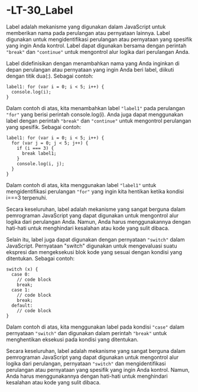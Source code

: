 # -LT-30_Label

Label adalah mekanisme yang digunakan dalam JavaScript untuk memberikan nama pada perulangan atau pernyataan lainnya. Label digunakan untuk mengidentifikasi perulangan atau pernyataan yang spesifik yang ingin Anda kontrol. Label dapat digunakan bersama dengan perintah `"break"` dan `"continue"` untuk mengontrol alur logika dari perulangan Anda.

Label didefinisikan dengan menambahkan nama yang Anda inginkan di depan perulangan atau pernyataan yang ingin Anda beri label, diikuti dengan titik dua(:). Sebagai contoh:

    label1: for (var i = 0; i < 5; i++) {
      console.log(i);
    }

Dalam contoh di atas, kita menambahkan label `"label1"` pada perulangan `"for"` yang berisi perintah console.log(i). Anda juga dapat menggunakan label dengan perintah `"break"` dan `"continue"` untuk mengontrol perulangan yang spesifik. Sebagai contoh:

    label1: for (var i = 0; i < 5; i++) {
      for (var j = 0; j < 5; j++) {
        if (i === 3) {
          break label1;
        }
        console.log(i, j);
      }
    }

Dalam contoh di atas, kita menggunakan label `"label1"` untuk mengidentifikasi perulangan `"for"` yang ingin kita hentikan ketika kondisi i===3 terpenuhi.

Secara keseluruhan, label adalah mekanisme yang sangat berguna dalam pemrograman JavaScript yang dapat digunakan untuk mengontrol alur logika dari perulangan Anda. Namun, Anda harus menggunakannya dengan hati-hati untuk menghindari kesalahan atau kode yang sulit dibaca.

Selain itu, label juga dapat digunakan dengan pernyataan `"switch"` dalam JavaScript. Pernyataan "switch" digunakan untuk mengevaluasi suatu ekspresi dan mengeksekusi blok kode yang sesuai dengan kondisi yang ditentukan. Sebagai contoh:

    switch (x) {
      case 0:
        // code block
        break;
      case 1:
        // code block
        break;
      default:
        // code block
    }

Dalam contoh di atas, kita menggunakan label pada kondisi `"case"` dalam pernyataan `"switch"` dan digunakan dalam perintah `"break"` untuk menghentikan eksekusi pada kondisi yang ditentukan.

Secara keseluruhan, label adalah mekanisme yang sangat berguna dalam pemrograman JavaScript yang dapat digunakan untuk mengontrol alur logika dari perulangan, pernyataan `"switch"` dan mengidentifikasi perulangan atau pernyataan yang spesifik yang ingin Anda kontrol. Namun, Anda harus menggunakannya dengan hati-hati untuk menghindari kesalahan atau kode yang sulit dibaca.

